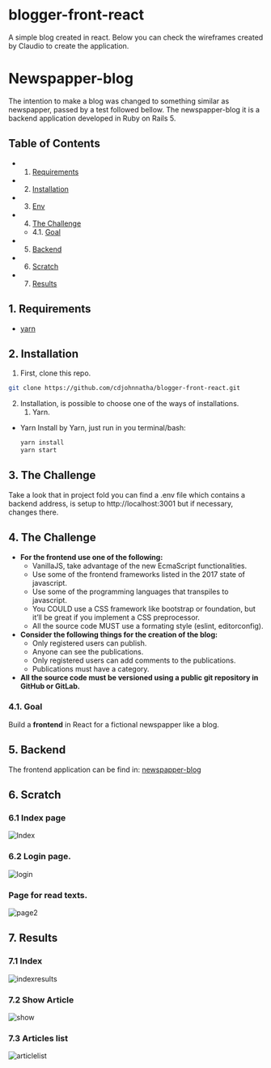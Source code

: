 # blogger-front-react
A simple blog created in react. Below you can check the wireframes created by Claudio to create the application.

# Newspapper-blog

The intention to make a blog was changed to something similar as newspapper, passed by a test followed bellow. The newspapper-blog it is a backend application developed in Ruby on Rails 5.

## Table of Contents

<!-- vscode-markdown-toc -->
- 1. [Requirements](#Requirements)
- 2. [Installation](#Installation)
- 3. [Env](#Enviroment)
- 4. [The Challenge](#TheChallenge)
  - 4.1. [Goal](#Goal)
- 5. [Backend](#Backend)
- 6. [Scratch](#Scratch)
- 7. [Results](#Results)

## 1. <a name='Requirements'></a>Requirements
- [yarn ](https://yarnpkg.com)

## 2. <a name='Installation'></a>Installation
1. First, clone this repo.

```bash
git clone https://github.com/cdjohnnatha/blogger-front-react.git
```

2. Installation, is possible to choose one of the ways of installations.
     1. Yarn.

* Yarn
 Install by Yarn, just run in you terminal/bash:
  ```bash
  yarn install
  yarn start
  ```
## 3. <a name='Eviroment'></a>The Challenge
  Take a look that in project fold you can find a .env file which contains a backend address, is setup to http://localhost:3001 but if necessary, changes there.
  
## 4. <a name='TheChallenge'></a>The Challenge

* **For the frontend use one of the following:**
  * VanillaJS, take advantage of the new EcmaScript functionalities.
  * Use some of the frontend frameworks listed in the 2017 state of javascript.
  * Use some of the programming languages that transpiles to javascript.
  * You COULD use a CSS framework like bootstrap or foundation, but it’ll be great if you implement a CSS preprocessor.
  * All the source code MUST use a formating style (eslint, editorconfig).
* **Consider the following things for the creation of the blog:**
  * Only registered users can publish.
  * Anyone can see the publications.
  * Only registered users can add comments to the publications.
  * Publications must have a category.
* **All the source code must be versioned using a public git repository in GitHub or GitLab.**

### 4.1. <a name='Goal'></a>Goal

Build a **frontend** in React for a fictional newspapper like a blog.

## 5. <a name='Backend'></a>Backend
The frontend application can be find in: [newspapper-blog](https://github.com/cdjohnnatha/newspapper-blog.git)

## 6. <a name='Scratch'></a>Scratch

### 6.1 Index page

![Index](https://github.com/cdjohnnatha/blogger-front-react/blob/master/public/assets/images/index.png)

### 6.2 Login page.

![login](https://github.com/cdjohnnatha/blogger-front-react/blob/master/public/assets/images/login.png)

### Page for read texts.

![page2](https://github.com/cdjohnnatha/blogger-front-react/blob/master/public/assets/images/page2.png)


## 7. <a name='Results'></a>Results

### 7.1 Index 
![indexresults](https://github.com/cdjohnnatha/blogger-front-react/blob/master/public/assets/images/index-result.PNG)

### 7.2 Show Article
![show](https://github.com/cdjohnnatha/blogger-front-react/blob/master/public/assets/images/show.PNG)

### 7.3 Articles list

![articlelist](https://github.com/cdjohnnatha/blogger-front-react/blob/master/public/assets/images/list.PNG)
